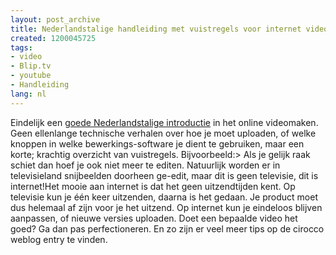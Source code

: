 ```yaml
---
layout: post_archive
title: Nederlandstalige handleiding met vuistregels voor internet video
created: 1200045725
tags:
- video
- Blip.tv
- youtube
- Handleiding
lang: nl
---
```

Eindelijk een [goede Nederlandstalige introductie](http://www.cirocco.nl/2008/01/10/what-the-blip-online-video-hoe-doe-je-dat/) in het online videomaken. Geen ellenlange technische verhalen over hoe je moet uploaden, of welke knoppen in welke bewerkings-software je dient te gebruiken, maar een korte; krachtig overzicht van vuistregels. <!--break-->Bijvoorbeeld:> Als je gelijk raak schiet dan hoef je ook niet meer te editen. Natuurlijk worden er in televisieland snijbeelden doorheen ge-edit, maar dit is geen televisie, dit is internet!Het mooie aan internet is dat het geen uitzendtijden kent. Op televisie kun je één keer uitzenden, daarna is het gedaan. Je product moet dus helemaal af zijn voor je het uitzend. Op internet kun je eindeloos blijven aanpassen, of nieuwe versies uploaden. Doet een bepaalde video het goed? Ga dan pas perfectioneren. En zo zijn er veel meer tips op de cirocco weblog entry te vinden. 
